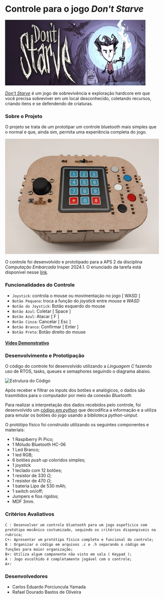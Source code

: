 # Controle para o jogo *Don't Starve*

<img alt="Capa do Jogo" src="./img/dont_starve_backdrop.png">

[*Don't Starve*](https://store.steampowered.com/app/219740/Dont_Starve/?l=portuguese) é um jogo de sobrevivência e exploração hardcore em que você precisa sobreviver em um local desconhecido, coletando recursos, criando itens e se defendendo de criaturas.

### Sobre o Projeto

O projeto se trata de um prototipar um controle bluetooth mais simples que o normal e que, ainda sim, permita uma experiência completa do jogo.

<img alt="Imagem do Protótipo" src="./img/prototipo_controle.jpeg">

O controle foi desenvolvido e prototipado para a APS 2 da disciplina *Computação Embarcada* Insper 2024.1. O enunciado da tarefa está disponível nesse [link](https://insper-embarcados.github.io/site/aps/aps-2-controle/).

### Funcionalidades do Controle
- `Joystick`: controla o mouse ou movimentação no jogo [ WASD ]
- `Botão Pequeno`: troca a função do *joystick* entre *mouse* e *WASD* 
- `Botão do Joystick`: Botão esquerdo do mouse
- `Botão Azul`: Coletar [ Space ]
- `Botão Azul`: Atacar [ F ]
- `Botão Cinza`: Cancelar [ Esc ]
- `Botão Branco`: Confirmar [ Enter ]
- `Botão Preto`: Botão direito do mouse

#### [Vídeo Demonstrativo](https://www.youtube.com/watch?v=-XfZkNZ6zs0)

### Desenvolvimento e Prototipação

O código do controle foi desenvolvido utilizando a *Linguagem C* fazendo uso de RTOS, tasks, queues e semaphores seguindo o diagrama abaixo.

<img alt="Estrutura do Código" src="./img//Estrutura_código.drawio.png">

Após receber e filtrar os inputs dos botões e analógicos, o dados são trasmitidos para o computador por meio da conexão *Bluetooth*.

Para realizar a interpretação dos dados recebidos pelo controle, foi desenvolvido um [código em *python*](./python/main.py) que decodifica a informação e a utiliza para emular os botões do jogo usando a biblioteca *python-uinput*.

O protótipo físico foi construido utilizando os seguintes componentes e materiais:
- 1 Raspiberry Pi Pico;
- 1 Móludo Bluetooth HC-06
- 1 Led Branco;
- 1 led RGB;
- 6 botões *push up* coloridos simples;
- 1 joystick
- 1 teclado com 12 botões;
- 1 resistor de 330 $\Omega$;
- 1 resistor de 470 $\Omega$;
- 1 bateria Lipo de 530 mAh;
- 1 switch on/off;
- Jumpers e fios rígidos;
- MDF 3mm.


### Critérios Avaliativos
    C : Desenvolver um controle bluetooth para um jogo espefícico com protótipo mecÂnico costumizado, sequindo os critérios disponpiveis na rubrica;
    C+: Apresentar um protótipo físico completo e funcional do controle;
    B : Organizar o código em arquivos .c e .h separando o código em funções para maior organização;
    B+: Utiliza algum componente não visto em sala ( Keypad );
    A : Jogo escolhido é completamente jogável com o controle;  
    A+: 

### Desenvolvedores

- Carlos Eduardo Porciuncula Yamada
- Rafael Dourado Bastos de Oliveira